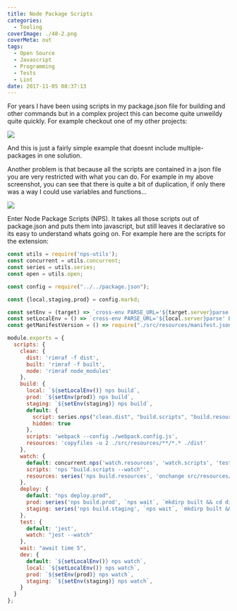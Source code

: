 ```yaml
---
title: Node Package Scripts
categories:
  - Tooling
coverImage: ./48-2.png
coverMeta: out
tags:
  - Open Source
  - Javascript
  - Programming
  - Tests
  - Lint
date: 2017-11-05 08:37:13
---
```


For years I have been using scripts in my package.json file for building and other commands but in a complex project this can become quite unweildy quite quickly. For example checkout one of my other projects:

<!-- more -->

[![](./packagejson-scripts.png)](./packagejson-scripts.png)

And this is just a fairly simple example that doesnt include multiple-packages in one solution. 

Another problem is that because all the scripts are contained in a json file you are very restricted with what you can do. For example in my above screenshot, you can see that there is quite a bit of duplication, if only there was a way I could use variables and functions...

[![](./npsss1.png)](./npsss1.png)

Enter Node Package Scripts (NPS). It takes all those scripts out of package.json and puts them into javascript, but still leaves it declarative so its easy to understand whats going on. For example here are the scripts for the extension:

```javascript
const utils = require('nps-utils');
const concurrent = utils.concurrent;
const series = utils.series;
const open = utils.open;

const config = require("../../package.json");

const {local,staging,prod} = config.markd;

const setEnv = (target) => `cross-env PARSE_URL='${target.server}parse' BASE_URL='${target.web}' NODE_ENV=production`;
const setLocalEnv = () => `cross-env PARSE_URL='${local.server}parse' BASE_URL='${local.server}'`;
const getManifestVersion = () => require("./src/resources/manifest.json").version;

module.exports = {
  scripts: {
    clean: {
      dist: 'rimraf -f dist',
      built: 'rimraf -f built',
      node: 'rimraf node_modules'
    },
    build: {
      local: `${setLocalEnv()} nps build`,
      prod: `${setEnv(prod)} nps build`,
      staging: `${setEnv(staging)} nps build`,
      default: {
        script: series.nps("clean.dist", "build.scripts", "build.resources"),
        hidden: true
      },
      scripts: 'webpack --config ./webpack.config.js',
      resources: 'copyfiles -u 2 ./src/resources/**/*.* ./dist'
    },
    watch: {
      default: concurrent.nps('watch.resources', 'watch.scripts', 'test.watch'),
      scripts: 'nps "build.scripts --watch"',
      resources: series('nps build.resources', 'onchange src/resources/**/*.* -- nps build.resources')      
    },
    deploy: {
      default: "nps deploy.prod",      
      prod: series('nps build.prod', `nps wait`, `mkdirp built && cd dist && jszip . -o ../built/markd-extension-v${getManifestVersion()}.zip`),
      staging: series('nps build.staging', `nps wait`, `mkdirp built && cd dist && jszip . -o ../built/markd-extension-staging-v${getManifestVersion()}.zip`),
    },
    test: {
      default: 'jest',
      watch: "jest --watch"
    },
    wait: "await time 5",
    dev: {
      default: `${setLocalEnv()} nps watch`,
      local: `${setLocalEnv()} nps watch`,
      prod: `${setEnv(prod)} nps watch`,
      staging: `${setEnv(staging)} nps watch`,
    }
  }
};
```
